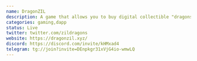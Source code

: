 ```yaml
---
name: DragonZIL
description: A game that allows you to buy digital collectible "dragons" with ZIL, which mate, fight and mutate.
categories: gaming,dapp
status: Live
twitter: twitter.com/zildragons
website: https://dragonzil.xyz/
discord: https://discord.com/invite/kHMxad4
telegram: tg://join?invite=DEnpkgr31xVjG4io-wmwLQ
---
```

